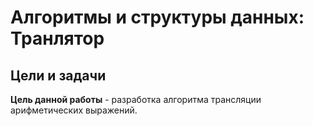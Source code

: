# Алгоритмы и структуры данных: Транлятор 

## Цели и задачи
__Цель данной работы__ - разработка алгоритма трансляции арифметических выражений.
